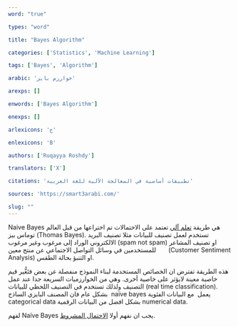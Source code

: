 ```yaml
---
word: "true"

types: "word"

title: "Bayes Algorithm"

categories: ['Statistics', 'Machine Learning']

tags: ['Bayes', 'Algorithm']

arabic: 'خوارزم بايز'

arexps: []

enwords: ['Bayes Algorithm']

enexps: []

arlexicons: 'خ'

enlexicons: 'B'

authors: ['Ruqayya Roshdy']

translators: ['X']

citations: 'تطبيقات أساسية في المعالجة الآلية للغة العربية'

sources: 'https://smart3arabi.com/'

slug: ""
---
```


Naive Bayes هي طريقة [تعلم آلي](https://smart3arabi.com/%d8%aa%d8%b9%d9%84%d9%85-%d8%a7%d9%84%d8%a2%d9%84%d8%a9-machine-learning/) تعتمد على الاحتمالات تم اختراعها من قبل العالم توماس بيز (Thomas Bayes). تستخدم لعمل تصنيف للبيانات مثلا تصنيف البريد الالكتروني الوراد إلى مرغوب وغير مرغوب (spam not spam) او تصنيف المشاعر للمستخدمين في وسائل التواصل الاجتماعي عن منتج معين       (Customer Sentiment Analysis) او التنبؤ بحالة الطقس.

هذه الطريقة تفترض ان الخصائص المستخدمة لبناء النموذج منفصلة عن بعض فتَغُّير قيم خاصية معينة لايؤثر على خاصية أخرى. وهي من الخوارزميات السريعة جدا عند عمل التصنيف ولذلك تستخدم في التصنيف اللحظي للبيانات (real time classification). بشكل عام فان المصنف البايزي الساذج  naïve bayes يعمل  مع البيانات الفئوية categorical data بشكل افضل من البيانات الرقمية numerical data.

لفهم Naïve Bayes يجب ان نفهم أولا [الاحتمال المشروط](https://ar.wikipedia.org/wiki/%D8%A7%D8%AD%D8%AA%D9%85%D8%A7%D9%84_%D8%B4%D8%B1%D8%B7%D9%8A).